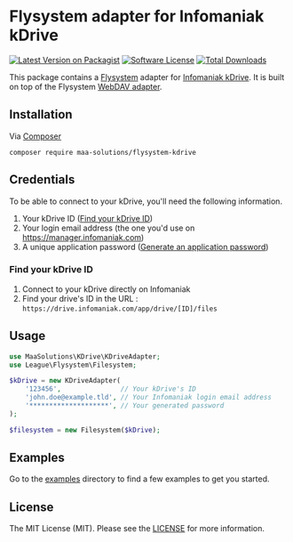 # Flysystem adapter for Infomaniak kDrive

[![Latest Version on Packagist][icon-version]][link-packagist]
[![Software License][icon-license]](LICENSE.md)
[![Total Downloads][icon-downloads]][link-packagist]

This package contains a [Flysystem](https://flysystem.thephpleague.com/) adapter for [Infomaniak kDrive](https://www.infomaniak.com/en/kdrive/). It is built on top of the Flysystem [WebDAV adapter](https://github.com/thephpleague/flysystem-webdav).

## Installation
Via [Composer](https://getcomposer.org/)
```shell script
composer require maa-solutions/flysystem-kdrive
```

## Credentials
To be able to connect to your kDrive, you'll need the following information.

1. Your kDrive ID ([Find your kDrive ID](#find-your-kdrive-id))
2. Your login email address (the one you'd use on https://manager.infomaniak.com)
3. A unique application password ([Generate an application password](https://manager.infomaniak.com/v3/profile/application-password))

### Find your kDrive ID
1. Connect to your kDrive directly on Infomaniak
2. Find your drive's ID in the URL : `https://drive.infomaniak.com/app/drive/[ID]/files`

## Usage

```php
use MaaSolutions\KDrive\KDriveAdapter;
use League\Flysystem\Filesystem;

$kDrive = new KDriveAdapter(
    '123456',               // Your kDrive's ID    
    'john.doe@example.tld', // Your Infomaniak login email address
    '********************', // Your generated password  
);

$filesystem = new Filesystem($kDrive);
```

## Examples
Go to the [examples](examples) directory to find a few examples to get you started.

## License
The MIT License (MIT). Please see the [LICENSE](LICENSE.md) for more information.

[icon-version]: https://img.shields.io/packagist/v/maa-solutions/flysystem-kdrive?style=flat-square
[icon-license]: https://img.shields.io/packagist/l/maa-solutions/flysystem-kdrive?style=flat-square
[icon-downloads]: https://img.shields.io/packagist/dt/maa-solutions/flysystem-kdrive?style=flat-square
[link-packagist]: https://packagist.org/packages/maa-solutions/flysystem-kdrive
